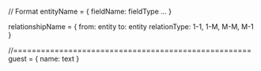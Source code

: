 // Format
entityName = {
    fieldName: fieldType
    ...
}

relationshipName = {
    from: entity
    to: entity
    relationType: 1-1, 1-M, M-M, M-1
}

//====================================================
guest = {
    name: text
}
